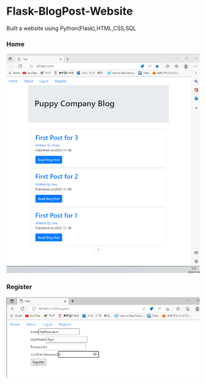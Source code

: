 # Flask-BlogPost-Website
Built a website using Python(Flask),HTML,CSS,SQL
### Home
![Home](pics/home.png)
### Register
![Home](pics/register.png)

